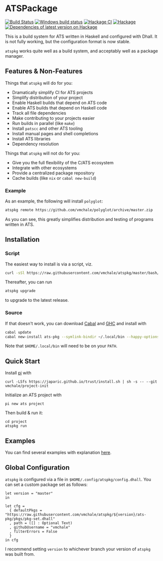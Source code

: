 # ATSPackage

[![Build Status](https://travis-ci.org/vmchale/atspkg.svg?branch=master)](https://travis-ci.org/vmchale/atspkg)
[![Windows build status](https://ci.appveyor.com/api/projects/status/github/vmchale/atspkg?svg=true)](https://ci.appveyor.com/project/vmchale/atspkg)
[![Hackage CI](https://matrix.hackage.haskell.org/api/v2/packages/ats-pkg/badge)](https://matrix.hackage.haskell.org/package/ats-pkg)
[![Hackage](https://img.shields.io/hackage/v/ats-pkg.svg)](http://hackage.haskell.org/package/ats-pkg)
[![Dependencies of latest version on Hackage](https://img.shields.io/hackage-deps/v/ats-pkg.svg)](https://hackage.haskell.org/package/ats-pkg)

This is a build system for ATS written in Haskell and configured with Dhall. It
is not fully working, but the configuration format is now stable.

`atspkg` works quite well as a build system, and acceptably well as a package manager.

## Features & Non-Features

Things that `atspkg` will do for you:

  * Dramatically simplify CI for ATS projects
  * Simplify distribution of your project
  * Enable Haskell builds that depend on ATS code
  * Enable ATS builds that depend on Haskell code
  * Track all file dependencies
  * Make contributing to your projects easier
  * Run builds in parallel (like `make`)
  * Install `patscc` and other ATS tooling
  * Install manual pages and shell completions
  * Install ATS libraries
  * Dependency resolution

Things that `atspkg` will not do for you:

  * Give you the full flexibility of the C/ATS ecosystem
  * Integrate with other ecosystems
  * Provide a centralized package repository
  * Cache builds (like `nix` or `cabal new-build`)

### Example

As an example, the following will install `polyglot`:

```bash
atspkg remote https://github.com/vmchale/polyglot/archive/master.zip
```

As you can see, this greatly simplifies distribution and testing of programs
written in ATS.

## Installation

### Script

The easiest way to install is via a script, viz.

```bash
curl -sSl https://raw.githubusercontent.com/vmchale/atspkg/master/bash/install.sh | sh -s
```

Thereafter, you can run

```bash
atspkg upgrade
```

to upgrade to the latest release.

### Source

If that doesn't work, you can download
[Cabal](https://www.haskell.org/cabal/download.html) and
[GHC](https://www.haskell.org/ghc/download.html) and install with

```bash
cabal update
cabal new-install ats-pkg --symlink-bindir ~/.local/bin --happy-options='-gcsa' --alex-options='-g'
```

Note that `$HOME/.local/bin` will need to be on your `PATH`.

## Quick Start

Install [pi](http://github.com/vmchale/project-init) with

```
curl -LSfs https://japaric.github.io/trust/install.sh | sh -s -- --git vmchale/project-init
```

Initialize an ATS project with

```
pi new ats project
```

Then build & run it:

```
cd project
atspkg run
```

## Examples

You can find several examples with explanation
[here](https://github.com/vmchale/atspkg/blob/master/ats-pkg/EXAMPLES.md).

## Global Configuration


`atspkg` is configured via a file in `$HOME/.config/atspkg/config.dhall`. You can
set a custom package set as follows:

```
let version = "master"
in

let cfg =
  { defaultPkgs = "https://raw.githubusercontent.com/vmchale/atspkg/${version}/ats-pkg/pkgs/pkg-set.dhall"
  , path = ([] : Optional Text)
  , githubUsername = "vmchale"
  , filterErrors = False
  }
in cfg
```

I recommend setting `version` to whichever branch your version of `atspkg` was
built from.
